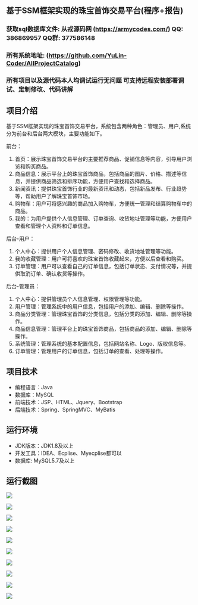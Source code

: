 ## 基于SSM框架实现的珠宝首饰交易平台(程序+报告)

###  获取sql数据库文件: 从戎源码网 (https://armycodes.com/) QQ: 386869957 QQ群: 377586148
###  所有系统地址: (https://github.com/YuLin-Coder/AllProjectCatalog) 
###  所有项目以及源代码本人均调试运行无问题 可支持远程安装部署调试、定制修改、代码讲解

## 项目介绍
基于SSM框架实现的珠宝首饰交易平台，系统包含两种角色：管理员、用户,系统分为前台和后台两大模块，主要功能如下。

前台：
1. 首页：展示珠宝首饰交易平台的主要推荐商品、促销信息等内容，引导用户浏览和购买商品。
2. 商品信息：展示平台上的珠宝首饰商品，包括商品的图片、价格、描述等信息，并提供商品筛选和排序功能，方便用户查找和选择商品。
3. 新闻资讯：提供珠宝首饰行业的最新资讯和动态，包括新品发布、行业趋势等，帮助用户了解珠宝首饰市场。
4. 购物车：用户可将感兴趣的商品加入购物车，方便统一管理和结算购物车中的商品。
5. 我的：为用户提供个人信息管理、订单查询、收货地址管理等功能，方便用户查看和管理个人资料和订单信息。

后台-用户：
1. 个人中心：提供用户个人信息管理、密码修改、收货地址管理等功能。
2. 我的收藏管理：用户可将喜欢的珠宝首饰收藏起来，方便以后查看和购买。
3. 订单管理：用户可以查看自己的订单信息，包括订单状态、支付情况等，并提供取消订单、确认收货等操作。

后台-管理员：
1. 个人中心：提供管理员个人信息管理、权限管理等功能。
2. 用户管理：管理系统中的用户信息，包括用户的添加、编辑、删除等操作。
3. 商品分类管理：管理珠宝首饰的分类信息，包括分类的添加、编辑、删除等操作。
4. 商品信息管理：管理平台上的珠宝首饰商品，包括商品的添加、编辑、删除等操作。
5. 系统管理：管理系统的基本配置信息，包括网站名称、Logo、版权信息等。
6. 订单管理：管理用户的订单信息，包括订单的查看、处理等操作。

## 项目技术
- 编程语言：Java
- 数据库：MySQL
- 前端技术：JSP、HTML、Jquery、Bootstrap
- 后端技术：Spring、SpringMVC、MyBatis

## 运行环境
- JDK版本：JDK1.8及以上
- 开发工具：IDEA、Ecplise、Myecplise都可以
- 数据库: MySQL5.7及以上

## 运行截图
![](screenshot/1.png)

![](screenshot/2.png)

![](screenshot/3.png)

![](screenshot/4.png)

![](screenshot/5.png)

![](screenshot/6.png)

![](screenshot/7.png)

![](screenshot/8.png)

![](screenshot/9.png)

![](screenshot/10.png)